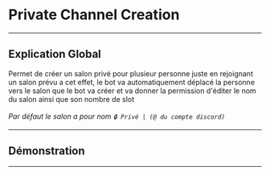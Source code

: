 # Private Channel Creation

---

## Explication Global

Permet de créer un salon privé pour plusieur personne juste en rejoignant un salon prévu a cet effet, le bot va automatiquement déplacé la personne vers le salon que le bot va créer et va donner la permission d'éditer le nom du salon ainsi que son nombre de slot
<br><br>
<i>Par défaut le salon a pour nom `🔒 Privé | (@ du compte discord)`</i>

---

## Démonstration



---
